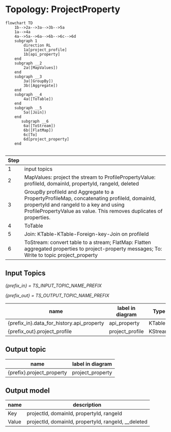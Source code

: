 # Topology: ProjectProperty

```mermaid
flowchart TD
    1b-->2a-->3a-->3b-->5a
    1a-->4a
    4a-->5a-->6a-->6b-->6c-->6d
    subgraph 1
        direction RL
        1a[project_profile]
        1b[api_property]
    end
    subgraph __2
        2a([MapValues])
    end
    subgraph __3
        3a([GroupBy])
        3b([Aggregate])
    end
    subgraph __4
        4a([ToTable])
    end
    subgraph __5
        5a([Join])
    end
       subgraph __6
        6a([ToStream])
        6b([FlatMap])
        6c[To]
        6d[project_property]    
    end
    

```

| Step |                                                                                                                                                                                                             |
|------|-------------------------------------------------------------------------------------------------------------------------------------------------------------------------------------------------------------|
| 1    | input topics                                                                                                                                                                                                |
| 2    | MapValues: project the stream to ProfilePropertyValue: profileId, domainId, propertyId, rangeId, deleted                                                                                                    |
| 3    | GroupBy profileId and Aggregate to a PropertyProfileMap, concatenating profileId, domainId, propertyId and rangeId to a key and using ProfilePropertyValue as value. This removes duplicates of properties. |
| 4    | ToTable                                                                                                                                                                                                     |
| 5    | Join: KTable-KTable-Foreign-key-Join on profileId                                                                                                                                                           |
| 6    | ToStream: convert table to a stream; FlatMap: Flatten aggregated properties to project-property messages; To: Write to topic project_property                                                               |

## Input Topics

_{prefix_in} = TS_INPUT_TOPIC_NAME_PREFIX_
 
_{prefix_out} = TS_OUTPUT_TOPIC_NAME_PREFIX_

| name                                      | label in diagram | Type    |
|-------------------------------------------|------------------|---------|
| {prefix_in}.data_for_history.api_property | api_property     | KTable  |
| {prefix_out}.project_profile              | project_profile  | KStream |

## Output topic

| name                      | label in diagram |
|---------------------------|------------------|
| {prefix}.project_property | project_property |

## Output model

| name  | description                                         |
|-------|-----------------------------------------------------|
| Key   | projectId, domainId, propertyId, rangeId            |
| Value | projectId, domainId, propertyId, rangeId, __deleted |
